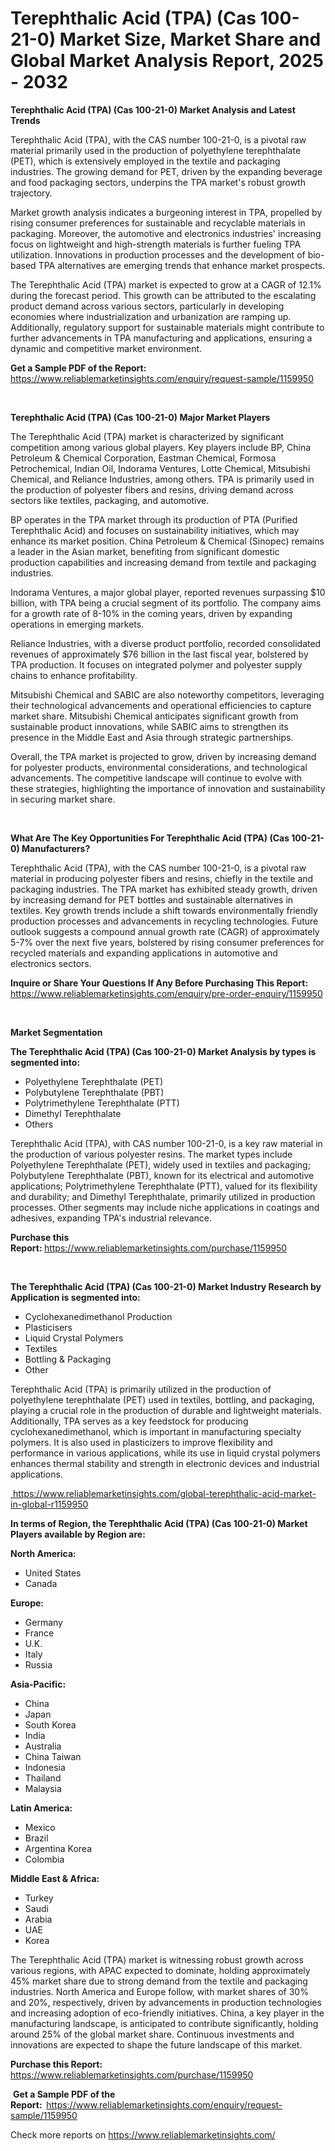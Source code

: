 <p><h1>Terephthalic Acid (TPA) (Cas 100-21-0) Market Size, Market Share and Global Market Analysis Report, 2025 - 2032</h1></p><p><strong>Terephthalic Acid (TPA) (Cas 100-21-0) Market Analysis and Latest Trends</strong></p>
<p><p>Terephthalic Acid (TPA), with the CAS number 100-21-0, is a pivotal raw material primarily used in the production of polyethylene terephthalate (PET), which is extensively employed in the textile and packaging industries. The growing demand for PET, driven by the expanding beverage and food packaging sectors, underpins the TPA market's robust growth trajectory. </p><p>Market growth analysis indicates a burgeoning interest in TPA, propelled by rising consumer preferences for sustainable and recyclable materials in packaging. Moreover, the automotive and electronics industries' increasing focus on lightweight and high-strength materials is further fueling TPA utilization. Innovations in production processes and the development of bio-based TPA alternatives are emerging trends that enhance market prospects.</p><p>The Terephthalic Acid (TPA) market is expected to grow at a CAGR of 12.1% during the forecast period. This growth can be attributed to the escalating product demand across various sectors, particularly in developing economies where industrialization and urbanization are ramping up. Additionally, regulatory support for sustainable materials might contribute to further advancements in TPA manufacturing and applications, ensuring a dynamic and competitive market environment.</p></p>
<p><strong>Get a Sample PDF of the Report:&nbsp;</strong> <a href="https://www.reliablemarketinsights.com/enquiry/request-sample/1159950?utm_campaign=3015&utm_medium=2&utm_source=Github&utm_content=ia&utm_term=22032025&utm_id=terephthalic-acid-tpa-cas-100-21-0">https://www.reliablemarketinsights.com/enquiry/request-sample/1159950</a></p>
<p>&nbsp;</p>
<p><strong>Terephthalic Acid (TPA) (Cas 100-21-0) Major Market Players</strong></p>
<p><p>The Terephthalic Acid (TPA) market is characterized by significant competition among various global players. Key players include BP, China Petroleum & Chemical Corporation, Eastman Chemical, Formosa Petrochemical, Indian Oil, Indorama Ventures, Lotte Chemical, Mitsubishi Chemical, and Reliance Industries, among others. TPA is primarily used in the production of polyester fibers and resins, driving demand across sectors like textiles, packaging, and automotive.</p><p>BP operates in the TPA market through its production of PTA (Purified Terephthalic Acid) and focuses on sustainability initiatives, which may enhance its market position. China Petroleum & Chemical (Sinopec) remains a leader in the Asian market, benefiting from significant domestic production capabilities and increasing demand from textile and packaging industries.</p><p>Indorama Ventures, a major global player, reported revenues surpassing $10 billion, with TPA being a crucial segment of its portfolio. The company aims for a growth rate of 8-10% in the coming years, driven by expanding operations in emerging markets.</p><p>Reliance Industries, with a diverse product portfolio, recorded consolidated revenues of approximately $76 billion in the last fiscal year, bolstered by TPA production. It focuses on integrated polymer and polyester supply chains to enhance profitability.</p><p>Mitsubishi Chemical and SABIC are also noteworthy competitors, leveraging their technological advancements and operational efficiencies to capture market share. Mitsubishi Chemical anticipates significant growth from sustainable product innovations, while SABIC aims to strengthen its presence in the Middle East and Asia through strategic partnerships.</p><p>Overall, the TPA market is projected to grow, driven by increasing demand for polyester products, environmental considerations, and technological advancements. The competitive landscape will continue to evolve with these strategies, highlighting the importance of innovation and sustainability in securing market share.</p></p>
<p>&nbsp;</p>
<p><strong>What Are The Key Opportunities For Terephthalic Acid (TPA) (Cas 100-21-0) Manufacturers?</strong></p>
<p><p>Terephthalic Acid (TPA), with the CAS number 100-21-0, is a pivotal raw material in producing polyester fibers and resins, chiefly in the textile and packaging industries. The TPA market has exhibited steady growth, driven by increasing demand for PET bottles and sustainable alternatives in textiles. Key growth trends include a shift towards environmentally friendly production processes and advancements in recycling technologies. Future outlook suggests a compound annual growth rate (CAGR) of approximately 5-7% over the next five years, bolstered by rising consumer preferences for recycled materials and expanding applications in automotive and electronics sectors.</p></p>
<p><strong>Inquire or Share Your Questions If Any Before Purchasing This Report:</strong> <a href="https://www.reliablemarketinsights.com/enquiry/pre-order-enquiry/1159950?utm_campaign=3015&utm_medium=2&utm_source=Github&utm_content=ia&utm_term=22032025&utm_id=terephthalic-acid-tpa-cas-100-21-0">https://www.reliablemarketinsights.com/enquiry/pre-order-enquiry/1159950</a></p>
<p>&nbsp;</p>
<p><strong>Market Segmentation</strong></p>
<p><strong>The Terephthalic Acid (TPA) (Cas 100-21-0) Market Analysis by types is segmented into:</strong></p>
<p><ul><li>Polyethylene Terephthalate (PET)</li><li>Polybutylene Terephthalate (PBT)</li><li>Polytrimethylene Terephthalate (PTT)</li><li>Dimethyl Terephthalate</li><li>Others</li></ul></p>
<p><p>Terephthalic Acid (TPA), with CAS number 100-21-0, is a key raw material in the production of various polyester resins. The market types include Polyethylene Terephthalate (PET), widely used in textiles and packaging; Polybutylene Terephthalate (PBT), known for its electrical and automotive applications; Polytrimethylene Terephthalate (PTT), valued for its flexibility and durability; and Dimethyl Terephthalate, primarily utilized in production processes. Other segments may include niche applications in coatings and adhesives, expanding TPA's industrial relevance.</p></p>
<p><strong>Purchase this Report:&nbsp;</strong><a href="https://www.reliablemarketinsights.com/purchase/1159950?utm_campaign=3015&utm_medium=2&utm_source=Github&utm_content=ia&utm_term=22032025&utm_id=terephthalic-acid-tpa-cas-100-21-0">https://www.reliablemarketinsights.com/purchase/1159950</a></p>
<p>&nbsp;</p>
<p><strong>The Terephthalic Acid (TPA) (Cas 100-21-0) Market Industry Research by Application is segmented into:</strong></p>
<p><ul><li>Cyclohexanedimethanol Production</li><li>Plasticisers</li><li>Liquid Crystal Polymers</li><li>Textiles</li><li>Bottling & Packaging</li><li>Other</li></ul></p>
<p><p>Terephthalic Acid (TPA) is primarily utilized in the production of polyethylene terephthalate (PET) used in textiles, bottling, and packaging, playing a crucial role in the production of durable and lightweight materials. Additionally, TPA serves as a key feedstock for producing cyclohexanedimethanol, which is important in manufacturing specialty polymers. It is also used in plasticizers to improve flexibility and performance in various applications, while its use in liquid crystal polymers enhances thermal stability and strength in electronic devices and industrial applications.</p></p>
<p><a href="https://www.reliablemarketinsights.com/global-terephthalic-acid-market-in-global-r1159950?utm_campaign=3015&utm_medium=2&utm_source=Github&utm_content=ia&utm_term=22032025&utm_id=terephthalic-acid-tpa-cas-100-21-0">&nbsp;https://www.reliablemarketinsights.com/global-terephthalic-acid-market-in-global-r1159950</a></p>
<p><strong>In terms of Region, the Terephthalic Acid (TPA) (Cas 100-21-0) Market Players available by Region are:</strong></p>
<p>
    <p> <strong> North America: </strong>
        <ul>
            <li>United States</li>
            <li>Canada</li>
        </ul>
        </p> 
    <p> <strong> Europe: </strong>
        <ul>
            <li>Germany</li>
            <li>France</li>
            <li>U.K.</li>
            <li>Italy</li>
            <li>Russia</li>
        </ul>
        </p> 
    <p> <strong> Asia-Pacific: </strong>
        <ul>
            <li>China</li>
            <li>Japan</li>
            <li>South Korea</li>
            <li>India</li>
            <li>Australia</li>
            <li>China Taiwan</li>
            <li>Indonesia</li>
            <li>Thailand</li>
            <li>Malaysia</li>
        </ul>
        </p> 
    <p> <strong> Latin America: </strong>
        <ul>
            <li>Mexico</li>
            <li>Brazil</li>
            <li>Argentina Korea</li>
            <li>Colombia</li>
        </ul>
        </p> 
    <p> <strong> Middle East & Africa: </strong>
        <ul>
            <li>Turkey</li>
            <li>Saudi</li>
            <li>Arabia</li>
            <li>UAE</li>
            <li>Korea</li>
        </ul>
    </p>
    </p>
<p><p>The Terephthalic Acid (TPA) market is witnessing robust growth across various regions, with APAC expected to dominate, holding approximately 45% market share due to strong demand from the textile and packaging industries. North America and Europe follow, with market shares of 30% and 20%, respectively, driven by advancements in production technologies and increasing adoption of eco-friendly initiatives. China, a key player in the manufacturing landscape, is anticipated to contribute significantly, holding around 25% of the global market share. Continuous investments and innovations are expected to shape the future landscape of this market.</p></p>
<p><strong>Purchase this Report: </strong><a href="https://www.reliablemarketinsights.com/purchase/1159950?utm_campaign=3015&utm_medium=2&utm_source=Github&utm_content=ia&utm_term=22032025&utm_id=terephthalic-acid-tpa-cas-100-21-0">https://www.reliablemarketinsights.com/purchase/1159950</a></p>
<p>&nbsp;<strong>Get a Sample PDF of the Report:&nbsp;&nbsp;</strong><a href="https://www.reliablemarketinsights.com/enquiry/request-sample/1159950?utm_campaign=3015&utm_medium=2&utm_source=Github&utm_content=ia&utm_term=22032025&utm_id=terephthalic-acid-tpa-cas-100-21-0">https://www.reliablemarketinsights.com/enquiry/request-sample/1159950</a></p>
<p><strong></strong></p>
<p>Check more reports on <a href="https://www.reliablemarketinsights.com/?utm_campaign=3015&utm_medium=2&utm_source=Github&utm_content=ia&utm_term=22032025&utm_id=terephthalic-acid-tpa-cas-100-21-0">https://www.reliablemarketinsights.com/</a></p>